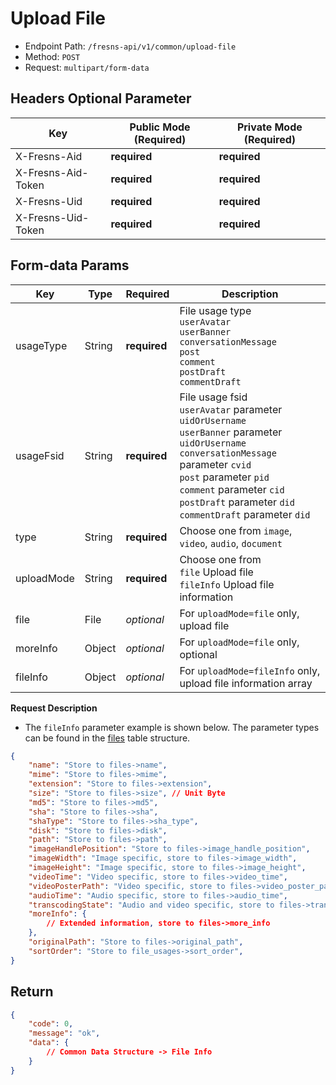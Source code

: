 # Upload File

- Endpoint Path: `/fresns-api/v1/common/upload-file`
- Method: `POST`
- Request: `multipart/form-data`

## Headers Optional Parameter

| Key | Public Mode (Required) | Private Mode (Required) |
| --- | --- | --- |
| X-Fresns-Aid | **required** | **required** |
| X-Fresns-Aid-Token | **required** | **required** |
| X-Fresns-Uid | **required** | **required** |
| X-Fresns-Uid-Token | **required** | **required** |

## Form-data Params

| Key | Type | Required | Description |
| --- | --- | --- | --- |
| usageType | String | **required** | File usage type<br>`userAvatar`<br>`userBanner`<br>`conversationMessage`<br>`post`<br>`comment`<br>`postDraft`<br>`commentDraft` |
| usageFsid | String | **required** | File usage fsid<br>`userAvatar` parameter `uidOrUsername`<br>`userBanner` parameter `uidOrUsername`<br>`conversationMessage` parameter `cvid`<br>`post` parameter `pid`<br>`comment` parameter `cid`<br>`postDraft` parameter `did`<br>`commentDraft` parameter `did` |
| type | String | **required** | Choose one from `image`, `video`, `audio`, `document` |
| uploadMode | String | **required** | Choose one from<br>`file` Upload file<br>`fileInfo` Upload file information |
| file | File | *optional* | For `uploadMode=file` only, upload file |
| moreInfo | Object | *optional* | For `uploadMode=file` only, optional |
| fileInfo | Object | *optional* | For `uploadMode=fileInfo` only, upload file information array |

**Request Description**

- The `fileInfo` parameter example is shown below. The parameter types can be found in the [files](../../database/systems/files.md) table structure.

```json
{
    "name": "Store to files->name",
    "mime": "Store to files->mime",
    "extension": "Store to files->extension",
    "size": "Store to files->size", // Unit Byte
    "md5": "Store to files->md5",
    "sha": "Store to files->sha",
    "shaType": "Store to files->sha_type",
    "disk": "Store to files->disk",
    "path": "Store to files->path",
    "imageHandlePosition": "Store to files->image_handle_position",
    "imageWidth": "Image specific, store to files->image_width",
    "imageHeight": "Image specific, store to files->image_height",
    "videoTime": "Video specific, store to files->video_time",
    "videoPosterPath": "Video specific, store to files->video_poster_path",
    "audioTime": "Audio specific, store to files->audio_time",
    "transcodingState": "Audio and video specific, store to files->transcoding_state",
    "moreInfo": {
        // Extended information, store to files->more_info
    },
    "originalPath": "Store to files->original_path",
    "sortOrder": "Store to file_usages->sort_order",
}
```

## Return

```json
{
    "code": 0,
    "message": "ok",
    "data": {
        // Common Data Structure -> File Info
    }
}
```
